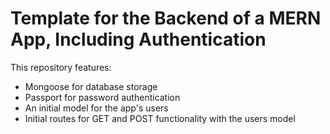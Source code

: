 # Template for the Backend of a MERN App, Including Authentication
 This repository features:
 - Mongoose for database storage
 - Passport for password authentication
 - An initial model for the app's users
 - Initial routes for GET and POST functionality with the users model